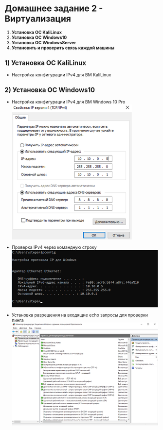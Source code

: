 # Домашнее задание 2 -  Виртуализация
1) **Установка ОС KaliLinux**
2) **Установка ОС Windows10**
3) **Установка ОС WindowsServer**
4) **Установить и проверить связь каждой машины**

## 1) Установка ОС KaliLinux
- Настройка конфигурации IPv4 для ВМ KaliLinux  


## 2) Установка ОС Windows10
- Настройка конфигурации IPv4 для ВМ Windows 10 Pro  
![image](https://github.com/StsiapanSikorsky/Cybersecurity_TMScourse/blob/main/Task2/imgWin10/IPconf_for_Win10.png)

- Проверка IPv4 через командную строку  
![image](https://github.com/StsiapanSikorsky/Cybersecurity_TMScourse/blob/main/Task2/imgWin10/IPconf_Win10_cmd.png)

- Установка разрешения на входящие echo запросы для проверки пинга   
![image](https://github.com/StsiapanSikorsky/Cybersecurity_TMScourse/blob/main/Task2/imgWin10/Btandmauer_echo.png) 